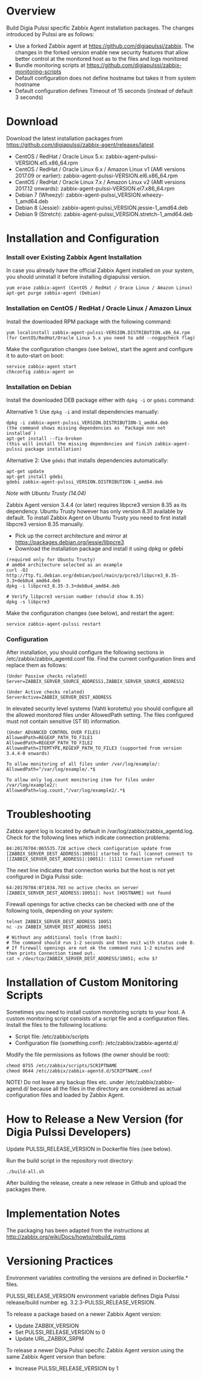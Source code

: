 # Overview

Build Digia Pulssi specific Zabbix Agent installation packages. The changes introduced by Pulssi are as follows:

- Use a forked Zabbix agent at https://github.com/digiapulssi/zabbix. The changes in the forked version
  enable new security features that allow better control at the monitored host as to the files and
  logs monitored
- Bundle monitoring scripts at https://github.com/digiapulssi/zabbix-monitoring-scripts
- Default configuration does not define hostname but takes it from system hostname
- Default configuration defines Timeout of 15 seconds (instead of default 3 seconds)

# Download

Download the latest installation packages from https://github.com/digiapulssi/zabbix-agent/releases/latest

- CentOS / RedHat / Oracle Linux 5.x: zabbix-agent-pulssi-VERSION.el5.x86_64.rpm
- CentOS / RedHat / Oracle Linux 6.x / Amazon Linux v1 (AMI versions 2017.09 or earlier): zabbix-agent-pulssi-VERSION.el6.x86_64.rpm
- CentOS / RedHat / Oracle Linux 7.x / Amazon Linux v2 (AMI versions 2017.12 onwards): zabbix-agent-pulssi-VERSION.el7.x86_64.rpm
- Debian 7 (Wheezy): zabbix-agent-pulssi_VERSION.wheezy-1_amd64.deb
- Debian 8 (Jessie): zabbix-agent-pulssi_VERSION.jessie-1_amd64.deb
- Debian 9 (Stretch): zabbix-agent-pulssi_VERSION.stretch-1_amd64.deb

# Installation and Configuration

### Install over Existing Zabbix Agent Installation

In case you already have the official Zabbix Agent installed on your system,
you should uninstall it before installing digiapulssi version.

```
yum erase zabbix-agent (CentOS / RedHat / Orace Linux / Amazon Linux)
apt-get purge zabbix-agent (Debian)
```

### Installation on CentOS / RedHat / Oracle Linux / Amazon Linux

Install the downloaded RPM package with the following command:

```
yum localinstall zabbix-agent-pulssi-VERSION.DISTRIBUTION.x86_64.rpm
(for CentOS/RedHat/Oracle Linux 5.x you need to add --nogpgcheck flag)
```

Make the configuration changes (see below), start the agent and configure it to auto-start on boot:

```
service zabbix-agent start
chkconfig zabbix-agent on
```

### Installation on Debian

Install the downloaded DEB package either with `dpkg -i` or `gdebi` command:

Alternative 1: Use `dpkg -i` and install dependencies manually:
```
dpkg -i zabbix-agent-pulssi_VERSION.DISTRIBUTION-1_amd64.deb
(the command shows missing dependencies as `Package nnn not installed`)
apt-get install --fix-broken
(this will install the missing dependencies and finish zabbix-agent-pulssi package installation)
```

Alternative 2: Use `gdebi` that installs dependencies automatically:

```
apt-get update
apt-get install gdebi
gdebi zabbix-agent-pulssi_VERSION.DISTRIBUTION-1_amd64.deb
```

*Note with Ubuntu Trusty (14.04)*

Zabbix Agent version 3.4.4 (or later) requires libpcre3 version 8.35 as its dependency.
Ubuntu Trusty however has only version 8.31 available by default.
To install Zabbix Agent on Ubuntu Trusty you need to first install libpcre3 version 8.35 manually.

* Pick up the correct architecture and mirror at https://packages.debian.org/jessie/libpcre3
* Download the installation package and install it using dpkg or gdebi

```
(required only for Ubuntu Trusty)
# amd64 architecture selected as an example
curl -OJ http://ftp.fi.debian.org/debian/pool/main/p/pcre3/libpcre3_8.35-3.3+deb8u4_amd64.deb
dpkg -i libpcre3_8.35-3.3+deb8u4_amd64.deb

# Verify libpcre3 version number (should show 8.35)
dpkg -s libpcre3
```

Make the configuration changes (see below), and restart the agent:

```
service zabbix-agent-pulssi restart
```

### Configuration

After installation, you should configure the following sections in /etc/zabbix/zabbix_agentd.conf file.
Find the current configuration lines and replace them as follows:
```
(Under Passive checks related)
Server=ZABBIX_SERVER_SOURCE_ADDRESS1,ZABBIX_SERVER_SOURCE_ADDRESS2

(Under Active checks related)
ServerActive=ZABBIX_SERVER_DEST_ADDRESS
```

In elevated security level systems (Vahti korotettu) you should configure all
the allowed monitored files under AllowedPath setting. The files configured must
not contain sensitive (ST III) information.

```
(Under ADVANCED CONTROL OVER FILES)
AllowedPath=REGEXP_PATH_TO_FILE1
AllowedPath=REGEXP_PATH_TO_FILE2
AllowedPath=ITEMTYPE,REGEXP_PATH_TO_FILE3 (supported from version 3.4.4-0 onwards)

To allow monitoring of all files under /var/log/example/:
AllowedPath=^/var/log/example/.*$

To allow only log.count monitoring item for files under /var/log/example2/:
AllowedPath=log.count,^/var/log/example2/.*$
```

# Troubleshooting

Zabbix agent log is located by default in /var/log/zabbix/zabbix_agentd.log.
Check for the following lines which indicate connection problems:

```
84:20170704:065535.728 active check configuration update from [ZABBIX_SERVER_DEST_ADDRESS:10051] started to fail (cannot connect to [[ZABBIX_SERVER_DEST_ADDRESS]:10051]: [111] Connection refused
```

The next line indicates that connection works but the host is not yet configured in Digia Pulssi side:
```
64:20170704:071034.703 no active checks on server [ZABBIX_SERVER_DEST_ADDRESS:10051]: host [HOSTNAME] not found
```

Firewall openings for active checks can be checked with one of the following tools, depending on your system:
```
telnet ZABBIX_SERVER_DEST_ADDRESS 10051
nc -zv ZABBIX_SERVER_DEST_ADDRESS 10051

# Without any additional tools (from bash):
# The command should run 1-2 seconds and then exit with status code 0.
# If firewall openings are not ok the command runs 1-2 minutes and then prints Connection timed out.
cat < /dev/tcp/ZABBIX_SERVER_DEST_ADDRESS/10051; echo $?
```

# Installation of Custom Monitoring Scripts

Sometimes you need to install custom monitoring scripts to your host.
A custom monitoring script consists of a script file and a configuration files.
Install the files to the following locations:

- Script file: /etc/zabbix/scripts
- Configuration file (something.conf): /etc/zabbix/zabbix-agentd.d/

Modify the file permissions as follows (the owner should be root):

```
chmod 0755 /etc/zabbix/scripts/SCRIPTNAME
chmod 0644 /etc/zabbix/zabbix-agentd.d/SCRIPTNAME.conf
```

NOTE! Do not leave any backup files etc. under /etc/zabbix/zabbix-agend.d/ because
all the files in the directory are considered as actual configuration files and loaded by Zabbix Agent.

# How to Release a New Version (for Digia Pulssi Developers)

Update PULSSI_RELEASE_VERSION in Dockerfile files (see below).

Run the build script in the repository root directory:

```
./build-all.sh
```

After building the release, create a new release in Github and upload the packages there.

# Implementation Notes

The packaging has been adapted from the instructions at http://zabbix.org/wiki/Docs/howto/rebuild_rpms

# Versioning Practices

Environment variables controlling the versions are defined in Dockerfile.* files.

PULSSI_RELEASE_VERSION environment variable defines Digia Pulssi release/build number
eg. 3.2.3-PULSSI_RELEASE_VERSION.

To release a package based on a newer Zabbix Agent version:

- Update ZABBIX_VERSION
- Set PULSSI_RELEASE_VERSION to 0
- Update URL_ZABBIX_SRPM

To release a newer Digia Pulssi specific Zabbix Agent version using the same Zabbix Agent version than before:

- Increase PULSSI_RELEASE_VERSION by 1
